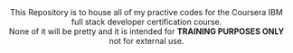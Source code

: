 <header>
  This Repository is to house all of my practive codes for the Coursera IBM full stack developer certification course.<br> 
  None of it will be pretty and it is intended for <strong>TRAINING PURPOSES ONLY</strong> not for external use.
</header>
